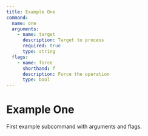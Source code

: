 ```yaml
---
title: Example One
command:
  name: one
  arguments:
    - name: target
      description: Target to process
      required: true
      type: string
  flags:
    - name: force
      shorthand: f
      description: Force the operation
      type: bool
---
```


# Example One

First example subcommand with arguments and flags.